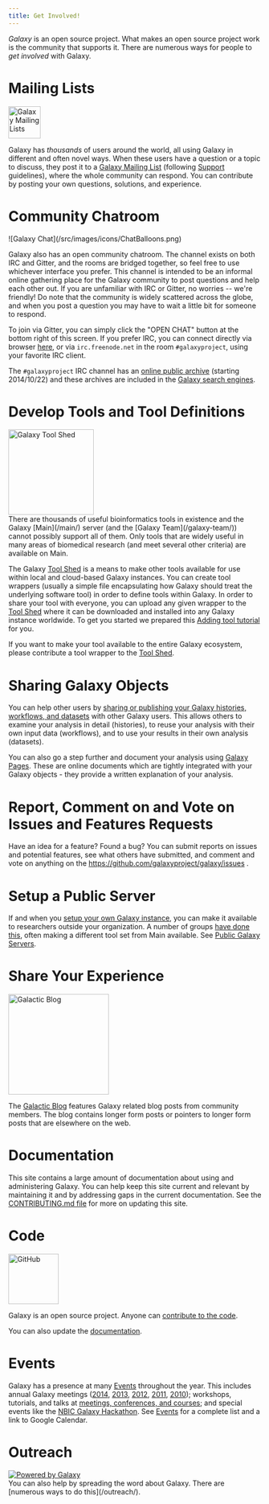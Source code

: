```yaml
---
title: Get Involved!
---
```

*Galaxy* is an open source project.  What makes an open source project work is the community that supports it.  There are numerous ways for people to *get involved* with Galaxy.

# Mailing Lists

<div class='left'><a href='/src/mailing-lists/index.md'><img src="/src/images/logos/MailmanLogoSmall.png" alt="Galaxy Mailing Lists" width="64" /></a></div>

Galaxy has *thousands* of users around the world, all using Galaxy in different
and often novel ways.  When these users have a question or a topic to discuss,
they post it to a [Galaxy Mailing List](/src/mailing-lists/index.md) (following
[Support](/support/) guidelines), where the whole community can
respond.  You can contribute by posting your own questions, solutions, and
experience.


# Community Chatroom

<div class='right'>![Galaxy Chat](/src/images/icons/ChatBalloons.png)</div>

Galaxy also has an open community chatroom.  The channel exists on both IRC and
Gitter, and the rooms are bridged together, so feel free to use whichever
interface you prefer.  This channel is intended to be an informal online
gathering place for the Galaxy community to post questions and help each other
out.  If you are unfamiliar with IRC or Gitter, no worries -- we're friendly!
Do note that the community is widely scattered across the globe, and when you
post a question you may have to wait a little bit for someone to respond.

To join via Gitter, you can simply click the "OPEN CHAT" button at the bottom
right of this screen.  If you prefer IRC, you can connect directly via browser
[here](http://webchat.freenode.net/?channels=#galaxyproject), or via
`irc.freenode.net` in the room `#galaxyproject`, using your favorite IRC
client.


The `#galaxyproject` IRC channel has an [online public
archive](https://botbot.me/freenode/galaxyproject/) (starting 2014/10/22) and
these archives are included in the [Galaxy search
engines](https://galaxyproject.org/search/).


# Develop Tools and Tool Definitions

<div class='right'><a href='/toolshed/'><img src="/src/images/logos/ToolShed.jpg" alt="Galaxy Tool Shed" width="170" /></a></div>
There are thousands of useful bioinformatics tools in existence and the Galaxy [Main](/main/) server (and the [Galaxy Team](/galaxy-team/)) cannot possibly support all of them.  Only tools that are widely useful in many areas of biomedical research (and meet several other criteria) are available on Main.

The Galaxy [Tool Shed](/toolshed/) is a means to make other tools available for use within local and cloud-based Galaxy instances.  You can create tool wrappers (usually a simple file encapsulating how Galaxy should treat the underlying software tool) in order to define tools within Galaxy.  In order to share your tool with everyone, you can upload any given wrapper to the [Tool Shed](/toolshed/) where it can be downloaded and installed into any Galaxy instance worldwide. To get you started we prepared this [Adding tool tutorial](/src/admin/tools/add-tool-tutorial/index.md) for you.

If you want to make your tool available to the entire Galaxy ecosystem, please contribute a tool wrapper to the [Tool Shed](/toolshed/).

# Sharing Galaxy Objects

You can help other users by [sharing or publishing your Galaxy histories, workflows, and datasets](/src/learn/share/index.md) with other Galaxy users.  This allows others to examine your analysis in detail (histories), to reuse your analysis with their own input data (workflows), and to use your results in their own analysis (datasets).

You can also go a step further and document your analysis using [Galaxy Pages](/src/learn/galaxy-pages/index.md).  These are online documents which are tightly integrated with your Galaxy objects - they provide a written explanation of your analysis.

# Report, Comment on and Vote on Issues and Features Requests

Have an idea for a feature?  Found a bug?  You can submit reports on issues and potential features, see what others have submitted, and comment and vote on anything on the https://github.com/galaxyproject/galaxy/issues .

# Setup a Public Server

If and when you [setup your own Galaxy instance](/src/admin/get-galaxy/index.md), you can make it available to researchers outside your organization.  A number of groups [have done this](/use/), often making a different tool set from Main available.  See [Public Galaxy Servers](/use/).

# Share Your Experience

<img class="img-fluid float-right" src="/src/images/galaxy-logos/galactic-blog-400.png" alt="Galactic Blog" width="200" />

The [Galactic Blog](/blog/) features Galaxy related blog posts from community members.  The blog contains longer form posts or pointers to longer form posts that are elsewhere on the web.

# Documentation

This site contains a large amount of documentation about using and administering Galaxy.  You can help keep this site current and relevant by maintaining it and by addressing gaps in the current documentation.  See the  [CONTRIBUTING.md file](https://github.com/galaxyproject/galaxy-hub/blob/master/CONTRIBUTING.md) for more on updating this site.

# Code

<div class='right'><img src="/src/images/logos/GitHubLogoText.png" alt="GitHub" width="100" /></div>

Galaxy is an open source project.  Anyone can [contribute to the code](/develop/).

You can also update the [documentation](/docs/).

# Events

Galaxy has a presence at many [Events](/events/) throughout the year.  This includes annual Galaxy meetings ([2014](/src/events/gcc2014/index.md), [2013](/src/events/gcc2013/index.md), [2012](/src/events/gcc2012/index.md), [2011](/src/events/gcc2011/index.md), [2010](/src/events/gdc2010/index.md)); workshops, tutorials, and talks at [meetings, conferences, and courses](/events/); and special events like the [NBIC Galaxy Hackathon](https://wiki.nbic.nl/index.php/NBIC_Galaxy_Hackathon_project).  See [Events](/events/) for a complete list and a link to Google Calendar.

# Outreach

<div class='left'>
<a href='/outreach/'><img src="/images/powered-by-galaxy.png" alt="Powered by Galaxy" /></a>
</div>
You can also help by spreading the word about Galaxy.  There are [numerous ways to do this](/outreach/).
